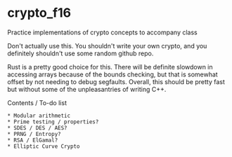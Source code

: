 # crypto_f16
Practice implementations of crypto concepts to accompany class

Don't actually use this. You shouldn't write your own crypto, and you definitely shouldn't use some random github repo.

Rust is a pretty good choice for this. There will be definite slowdown in accessing arrays because of the bounds checking, but that is somewhat offset by not needing to debug segfaults. Overall, this should be pretty fast but without some of the unpleasantries of writing C++.

Contents / To-do list 

    * Modular arithmetic
    * Prime testing / properties?
    * SDES / DES / AES?
    * PRNG / Entropy?
    * RSA / ElGamal?
    * Elliptic Curve Crypto


